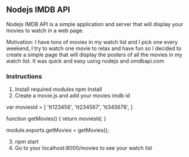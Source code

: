 ## Nodejs IMDB API

Nodejs IMDB API is a simple application and server that will display your movies to watch in a web page.

Motivation:
I have tons of movies in my watch list and I pick one every weekend, I try to watch one movie to relax and have fun so I decided to create a simple page that will display the posters of all the movies in my watch list. It was quick and easy using nodejs and omdbapi.com

### Instructions

1. Install required modules npm Install
2. Create a movie.js and add your movies imdb id

var moviesId = [
'tt123456',
'tt234567',
'tt345678',
]

function getMovies()
{
  return moviesId;
}

module.exports.getMovies = getMovies();

3. npm start
4. Go to your localhost:8000/movies to see your watch list
